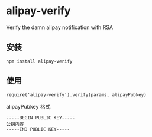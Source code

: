 alipay-verify
=============

Verify the damn alipay notification with RSA

## 安装

```
npm install alipay-verify
```

## 使用

```
require('alipay-verify').verify(params, alipayPubkey)
```

alipayPubkey 格式
```
-----BEGIN PUBLIC KEY-----
公钥内容
-----END PUBLIC KEY-----
```
